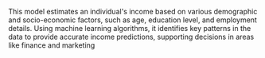 This model estimates an individual's income based on various demographic and socio-economic factors, such as age, education level, and employment details. Using machine learning algorithms, it identifies key patterns in the data to provide accurate income predictions, supporting decisions in areas like finance and marketing

